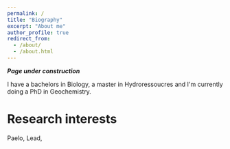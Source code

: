 ```yaml
---
permalink: /
title: "Biography"
excerpt: "About me"
author_profile: true
redirect_from: 
  - /about/
  - /about.html
---
```


***Page under construction***

I have a bachelors in Biology, a master in Hydroressoucres and I'm currently doing a PhD in Geochemistry.

Research interests
===
Paelo, Lead, 
